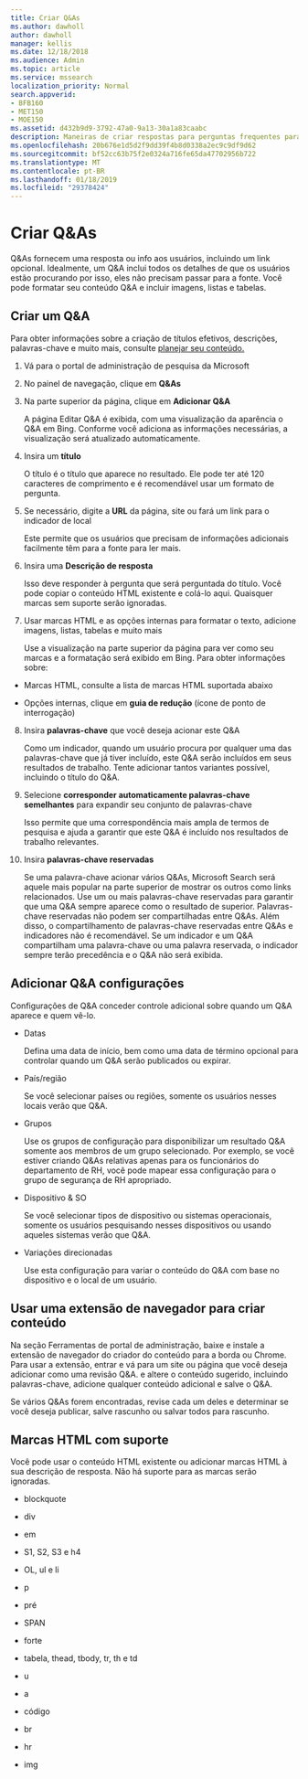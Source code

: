 ```yaml
---
title: Criar Q&As
ms.author: dawholl
author: dawholl
manager: kellis
ms.date: 12/18/2018
ms.audience: Admin
ms.topic: article
ms.service: mssearch
localization_priority: Normal
search.appverid:
- BFB160
- MET150
- MOE150
ms.assetid: d432b9d9-3792-47a0-9a13-30a1a83caabc
description: Maneiras de criar respostas para perguntas frequentes para o Microsoft Search funcionam resultados
ms.openlocfilehash: 20b676e1d5d2f9dd39f4b8d0338a2ec9c9df9d62
ms.sourcegitcommit: bf52cc63b75f2e0324a716fe65da47702956b722
ms.translationtype: MT
ms.contentlocale: pt-BR
ms.lasthandoff: 01/18/2019
ms.locfileid: "29378424"
---
```

# <a name="create-qas"></a>Criar Q&As

Q&As fornecem uma resposta ou info aos usuários, incluindo um link opcional. Idealmente, um Q&A inclui todos os detalhes de que os usuários estão procurando por isso, eles não precisam passar para a fonte. Você pode formatar seu conteúdo Q&A e incluir imagens, listas e tabelas.
  
## <a name="create-a-qa"></a>Criar um Q&A

Para obter informações sobre a criação de títulos efetivos, descrições, palavras-chave e muito mais, consulte [planejar seu conteúdo.](plan-your-content.md)
  
1. Vá para o portal de administração de pesquisa da Microsoft
    
2. No painel de navegação, clique em **Q&As**
    
3. Na parte superior da página, clique em **Adicionar Q&A**
    
    A página Editar Q&A é exibida, com uma visualização da aparência o Q&A em Bing. Conforme você adiciona as informações necessárias, a visualização será atualizado automaticamente.
    
4. Insira um **título**
    
    O título é o título que aparece no resultado. Ele pode ter até 120 caracteres de comprimento e é recomendável usar um formato de pergunta.
    
5. Se necessário, digite a **URL** da página, site ou fará um link para o indicador de local 
    
    Este permite que os usuários que precisam de informações adicionais facilmente têm para a fonte para ler mais.
    
6. Insira uma **Descrição de resposta**
    
    Isso deve responder à pergunta que será perguntada do título. Você pode copiar o conteúdo HTML existente e colá-lo aqui. Quaisquer marcas sem suporte serão ignoradas.
    
7. Usar marcas HTML e as opções internas para formatar o texto, adicione imagens, listas, tabelas e muito mais
    
    Use a visualização na parte superior da página para ver como seu marcas e a formatação será exibido em Bing. Para obter informações sobre:
    
  - Marcas HTML, consulte a lista de marcas HTML suportada abaixo
    
  - Opções internas, clique em **guia de redução** (ícone de ponto de interrogação) 
    
8. Insira **palavras-chave** que você deseja acionar este Q&A 
    
    Como um indicador, quando um usuário procura por qualquer uma das palavras-chave que já tiver incluído, este Q&A serão incluídos em seus resultados de trabalho. Tente adicionar tantos variantes possível, incluindo o título do Q&A.
    
9. Selecione **corresponder automaticamente palavras-chave semelhantes** para expandir seu conjunto de palavras-chave 
    
    Isso permite que uma correspondência mais ampla de termos de pesquisa e ajuda a garantir que este Q&A é incluído nos resultados de trabalho relevantes.
    
10. Insira **palavras-chave reservadas**
    
    Se uma palavra-chave acionar vários Q&As, Microsoft Search será aquele mais popular na parte superior de mostrar os outros como links relacionados. Use um ou mais palavras-chave reservadas para garantir que uma Q&A sempre aparece como o resultado de superior. Palavras-chave reservadas não podem ser compartilhadas entre Q&As. Além disso, o compartilhamento de palavras-chave reservadas entre Q&As e indicadores não é recomendável. Se um indicador e um Q&A compartilham uma palavra-chave ou uma palavra reservada, o indicador sempre terão precedência e o Q&A não será exibida.
    
## <a name="add-qa-settings"></a>Adicionar Q&A configurações

Configurações de Q&A conceder controle adicional sobre quando um Q&A aparece e quem vê-lo.
  
- Datas
    
    Defina uma data de início, bem como uma data de término opcional para controlar quando um Q&A serão publicados ou expirar.
    
- País/região
    
    Se você selecionar países ou regiões, somente os usuários nesses locais verão que Q&A.
    
- Grupos
    
    Use os grupos de configuração para disponibilizar um resultado Q&A somente aos membros de um grupo selecionado. Por exemplo, se você estiver criando Q&As relativas apenas para os funcionários do departamento de RH, você pode mapear essa configuração para o grupo de segurança de RH apropriado.
    
- Dispositivo &amp; SO
    
    Se você selecionar tipos de dispositivo ou sistemas operacionais, somente os usuários pesquisando nesses dispositivos ou usando aqueles sistemas verão que Q&A.
    
- Variações direcionadas
    
    Use esta configuração para variar o conteúdo do Q&A com base no dispositivo e o local de um usuário.
    
## <a name="use-a-browser-extension-to-create-content"></a>Usar uma extensão de navegador para criar conteúdo

Na seção Ferramentas de portal de administração, baixe e instale a extensão de navegador do criador do conteúdo para a borda ou Chrome. Para usar a extensão, entrar e vá para um site ou página que você deseja adicionar como uma revisão Q&A. e altere o conteúdo sugerido, incluindo palavras-chave, adicione qualquer conteúdo adicional e salve o Q&A.
  
Se vários Q&As forem encontradas, revise cada um deles e determinar se você deseja publicar, salve rascunho ou salvar todos para rascunho.
  
## <a name="supported-html-tags"></a>Marcas HTML com suporte

Você pode usar o conteúdo HTML existente ou adicionar marcas HTML à sua descrição de resposta. Não há suporte para as marcas serão ignoradas.
  
- blockquote
    
- div
    
- em
    
- S1, S2, S3 e h4
    
- OL, ul e li
    
- p
    
- pré
    
- SPAN
    
- forte
    
- tabela, thead, tbody, tr, th e td
    
- u
    
- a
    
- código
    
- br
    
- hr
    
- img

  

